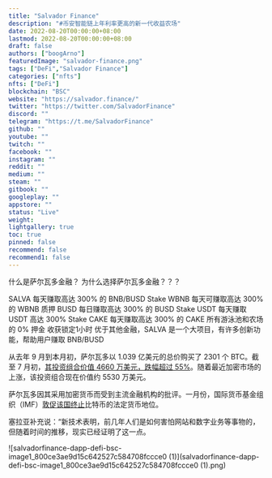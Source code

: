 ```yaml
---
title: "Salvador Finance"
description: "#币安智能链上年利率更高的新一代收益农场"
date: 2022-08-20T00:00:00+08:00
lastmod: 2022-08-20T00:00:00+08:00
draft: false
authors: ["boogArno"]
featuredImage: "salvador-finance.png"
tags: ["DeFi","Salvador Finance"]
categories: ["nfts"]
nfts: ["DeFi"]
blockchain: "BSC"
website: "https://salvador.finance/"
twitter: "https://twitter.com/SalvadorFinance"
discord: ""
telegram: "https://t.me/SalvadorFinance"
github: ""
youtube: ""
twitch: ""
facebook: ""
instagram: ""
reddit: ""
medium: ""
steam: ""
gitbook: ""
googleplay: ""
appstore: ""
status: "Live"
weight: 
lightgallery: true
toc: true
pinned: false
recommend: false
recommend1: false
---
```

什么是萨尔瓦多金融？
为什么选择萨尔瓦多金融？？？

SALVA 每天赚取高达 300% 的 BNB/BUSD
Stake WBNB 每天可赚取高达 300% 的 WBNB
质押 BUSD 每日赚取高达 300% 的 BUSD
Stake USDT 每天赚取 USDT 高达 300%
Stake CAKE 每天赚取高达 300% 的 CAKE
所有游泳池和农场的 0% 押金
收获锁定1小时
优于其他金融，SALVA 是一个大项目，有许多创新功能，帮助用户赚取 BNB/BUSD

从去年 9 月到本月初，萨尔瓦多以 1.039 亿美元的总价购买了 2301 个 BTC。截至 7 月初，[其投资组合价值 4660 万美元，跌幅超过 55%](https://www.coindesk.com/business/2022/07/01/el-salvador-purchases-80-additional-bitcoin-at-19k-president-bukele-says/)。随着最近加密市场的上涨，该投资组合现在价值约 5530 万美元。

萨尔瓦多因其采用加密货币而受到主流金融机构的批评。一月份，国际货币基金组织（IMF）[敦促该国终止](https://www.coindesk.com/policy/2022/01/25/imf-urges-el-salvador-to-discontinue-bitcoins-legal-tender-status/)比特币的法定货币地位。

塞拉亚补充说：“新技术表明，前几年人们是如何害怕网站和数字业务等事物的，但随着时间的推移，现实已经证明了这一点。

![salvadorfinance-dapp-defi-bsc-image1_800ce3ae9d15c642527c584708fccce0 (1)](salvadorfinance-dapp-defi-bsc-image1_800ce3ae9d15c642527c584708fccce0 (1).png)